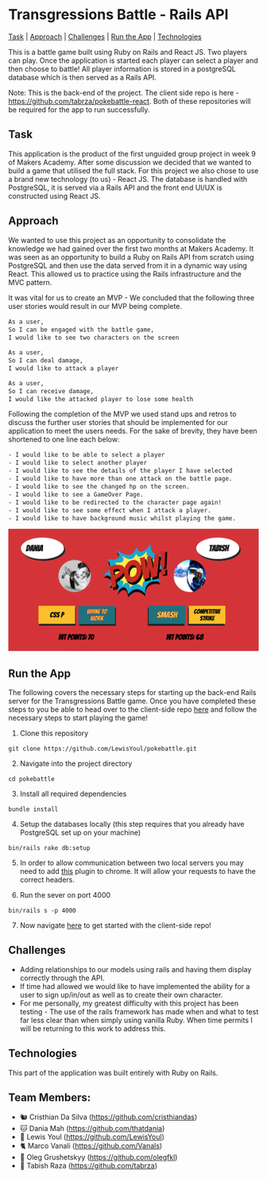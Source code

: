 # Transgressions Battle - Rails API

[Task](#task) | [Approach](#approach) | [Challenges](#challenges) | [Run the App](#demo) | [Technologies](#technologies)

This is a battle game built using Ruby on Rails and React JS. Two players can play. Once the application is started each player can select a player and then choose to battle! All player information is stored in a postgreSQL database which is then served as a Rails API.

Note: This is the back-end of the project. The client side repo is here - https://github.com/tabrza/pokebattle-react. Both of these repositories will be required for the app to run successfully.

## Task

This application is the product of the first unguided group project in week 9 of Makers Academy. After some discussion we decided that we wanted to build a game that utilised the full stack. For this project we also chose to use a brand new technology (to us) - React JS. The database is handled with PostgreSQL, it is served via a Rails API and the front end UI/UX is constructed using React JS.

## Approach

We wanted to use this project as an opportunity to consolidate the knowledge we had gained over the first two months at Makers Academy. It was seen as an opportunity to build a Ruby on Rails API from scratch using PostgreSQL and then use the data served from it in a dynamic way using React. This allowed us to practice using the Rails infrastructure and the MVC pattern.

It was vital for us to create an MVP - We concluded that the following three user stories would result in our MVP being complete.

```
As a user,
So I can be engaged with the battle game,
I would like to see two characters on the screen
```

```
As a user,
So I can deal damage,
I would like to attack a player
```

```
As a user,
So I can receive damage,
I would like the attacked player to lose some health  
```

Following the completion of the MVP we used stand ups and retros to discuss the further user stories that should be implemented for our application to meet the users needs. For the sake of brevity, they have been shortened to one line each below:

```
- I would like to be able to select a player
- I would like to select another player
- I would like to see the details of the player I have selected
- I would like to have more than one attack on the battle page.
- I would like to see the changed hp on the screen.
- I would like to see a GameOver Page.
- I would like to be redirected to the character page again!
- I would like to see some effect when I attack a player.
- I would like to have background music whilst playing the game.
```

![](public/uploads/player/image/home.png)

## Run the App

The following covers the necessary steps for starting up the back-end Rails server for the Transgressions Battle game.
Once you have completed these steps to you be able to head over to the client-side repo [here](https://github.com/tabrza/pokebattle-react) and follow the necessary steps to start playing the game!

1. Clone this repository
```
git clone https://github.com/LewisYoul/pokebattle.git
```

2.  Navigate into the project directory
```
cd pokebattle
```

3. Install all required dependencies
```
bundle install
```

4. Setup the databases locally (this step requires that you already have PostgreSQL set up on your machine)
```
bin/rails rake db:setup
```
5. In order to allow communication between two local servers you may need to add [this](https://chrome.google.com/webstore/detail/cors-toggle/jioikioepegflmdnbocfhgmpmopmjkim?hl=en) plugin to chrome. It will allow your requests to have the correct headers.

6. Run the sever on port 4000
```
bin/rails s -p 4000
```

7. Now navigate [here](https://github.com/tabrza/pokebattle-react) to get started with the client-side repo!

## Challenges

* Adding relationships to our models using rails and having them display correctly through the API.
* If time had allowed we would like to have implemented the ability for a user to sign up/in/out as well as to create their own character.
* For me personally, my greatest difficulty with this project has been testing - The use of the rails framework has made when and what to test far less clear than when simply using vanilla Ruby. When time permits I will be returning to this work to address this.

## Technologies

This part of the application was built entirely with Ruby on Rails.

## Team Members:  

- 🐿 Cristhian Da Silva (https://github.com/cristhiandas)
- 🐱 Dania Mah (https://github.com/thatdania)
- 🐸 Lewis Youl (https://github.com/LewisYoul)
- 🐈 Marco Vanali (https://github.com/Vanals)
- 🐻 Oleg Grushetskyy (https://github.com/olegfkl)
- 🦅 Tabish Raza (https://github.com/tabrza)
